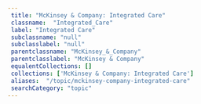 ```yaml
--- 
 title: "McKinsey & Company: Integrated Care" 
 classname:  "Integrated_Care" 
 label: "Integrated Care" 
 subclassname: "null" 
 subclasslabel: "null" 
 parentclassname: "McKinsey_&_Company" 
 parentclasslabel: "McKinsey & Company" 
 equalentCollections: [] 
 collections: ['McKinsey & Company: Integrated Care']
 aliases:  "/topic/mckinsey-company-integrated-care"  
 searchCategory: "topic" 
---
```

